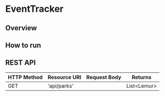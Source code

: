 # EventTracker

## Overview

## How to run

## REST API

| HTTP Method | Resource URI | Request Body | Returns |
|-------------|--------------|--------------|---------|
| GET         | 'api/parks'  |              | List&lt;Lemur&gt;|   
